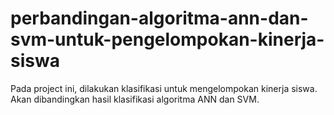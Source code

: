 # perbandingan-algoritma-ann-dan-svm-untuk-pengelompokan-kinerja-siswa
Pada project ini, dilakukan klasifikasi untuk mengelompokan kinerja siswa. Akan dibandingkan hasil klasifikasi algoritma ANN dan SVM.
